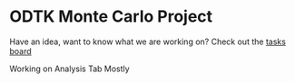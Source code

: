 # ODTK Monte Carlo Project

Have an idea, want to know what we are working on? Check out the [tasks board](https://tasks.office.com/ansys.com/en-US/Home/Planner#/plantaskboard?groupId=5c0179ae-29b1-4ac8-8fa2-2698a7ea4196&planId=GbhlYtDNrEaNIFa8EmOlLGQADGxH)

Working on Analysis Tab Mostly